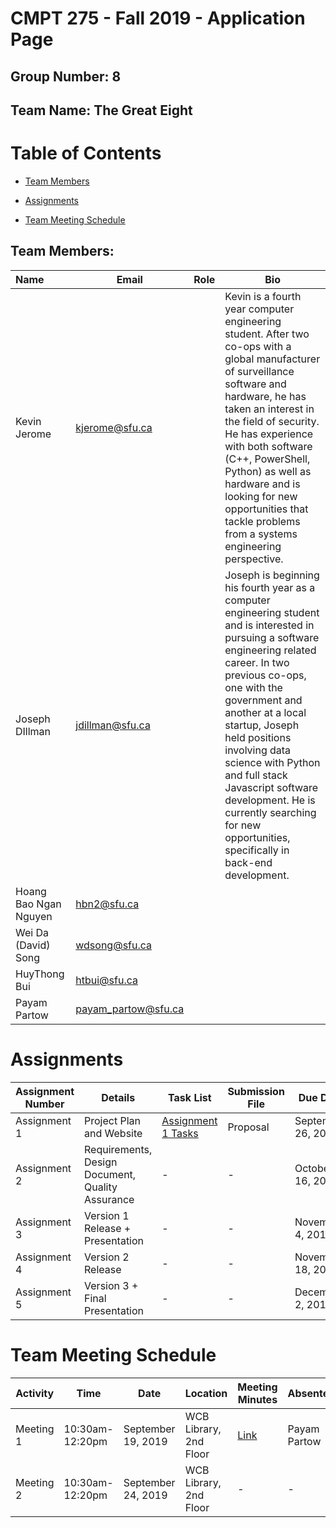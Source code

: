 # CMPT 275 - Fall 2019 - Application Page

## Group Number: 8

## Team Name: The Great Eight

# Table of Contents  

* [Team Members](https://kevbot.github.io/cmpt275_fa2019_team8/#team-members)

* [Assignments](https://kevbot.github.io/cmpt275_fa2019_team8/#assignments)

* [Team Meeting Schedule](https://kevbot.github.io/cmpt275_fa2019_team8/#team-meeting-schedule)



## Team Members:

|Name | Email | Role | Bio |
| :--- | --- | --- | --- |
| Kevin Jerome | kjerome@sfu.ca | | Kevin is a fourth year computer engineering student. After two co-ops with a global manufacturer of surveillance software and hardware, he has taken an interest in the field of security. He has experience with both software (C++, PowerShell, Python) as well as hardware and is looking for new opportunities that tackle problems from a systems engineering perspective. |
| Joseph DIllman |jdillman@sfu.ca | | Joseph is beginning his fourth year as a computer engineering student and is interested in pursuing a software engineering related career. In two previous co-ops, one with the government and another at a local startup, Joseph held positions involving data science with Python and full stack Javascript software development. He is currently searching for new opportunities, specifically in back-end development. |
| Hoang Bao Ngan Nguyen | hbn2@sfu.ca | | |
| Wei Da (David) Song | wdsong@sfu.ca | | |
| HuyThong Bui | htbui@sfu.ca | | |
| Payam Partow| payam_partow@sfu.ca | | |



# Assignments

Assignment Number | Details | Task List | Submission File | Due Date |
------------ | ------------- | -------------  | -------------  | ------ |
Assignment 1 | Project Plan and Website | [Assignment 1 Tasks](https://kevbot.github.io/cmpt275_fa2019_team8/assignment1tasks)| Proposal | September 26, 2019 |
Assignment 2 | Requirements, Design Document, Quality Assurance | - | - | October 16, 2019 |
Assignment 3 | Version 1 Release + Presentation | - | - | November 4, 2019 |
Assignment 4 | Version 2 Release |  - | - | November 18, 2019 |
Assignment 5 | Version 3 + Final Presentation | - | - | December 2, 2019 |

# Team Meeting Schedule

Activity | Time | Date | Location | Meeting Minutes | Absentees |
------------ | ------------- |  ------------- |------------- | ------------- | -------------  |
Meeting 1 | 10:30am-12:20pm | September 19, 2019 | WCB Library, 2nd Floor | [Link](https://drive.google.com/open?id=1yLuGmf8TSlW3ARCmibaVEn1uomV0mLQ9)| Payam Partow |
Meeting 2 | 10:30am-12:20pm | September 24, 2019 | WCB Library, 2nd Floor | - | - |


 
